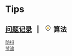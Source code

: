 # Tips

## [问题记录](https://github.com/icctuan/Tips)&nbsp;&nbsp; | &nbsp;&nbsp;<img src="https://github.com/icctuan/Tips/raw/main/img/location32.svg" height="25px" />&nbsp;算法&nbsp;&nbsp;

[防抖](https://github.com/icctuan/Tips/blob/main/Algorithm/debounce.js)  
[节流](https://github.com/icctuan/Tips/blob/main/Algorithm/throttle.js)
